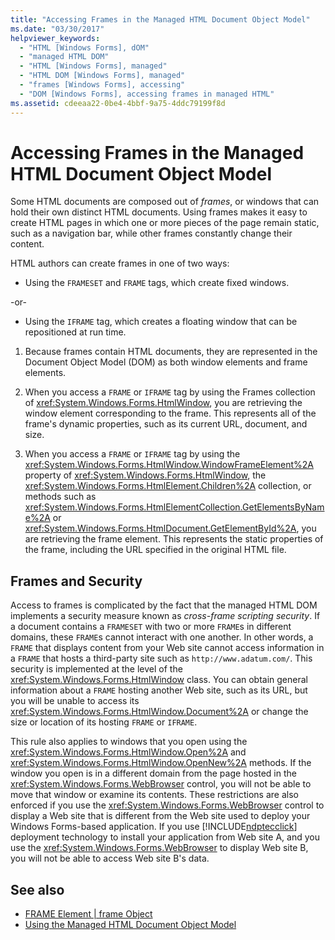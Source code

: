 ```yaml
---
title: "Accessing Frames in the Managed HTML Document Object Model"
ms.date: "03/30/2017"
helpviewer_keywords: 
  - "HTML [Windows Forms], dOM"
  - "managed HTML DOM"
  - "HTML [Windows Forms], managed"
  - "HTML DOM [Windows Forms], managed"
  - "frames [Windows Forms], accessing"
  - "DOM [Windows Forms], accessing frames in managed HTML"
ms.assetid: cdeeaa22-0be4-4bbf-9a75-4ddc79199f8d
---
```

# Accessing Frames in the Managed HTML Document Object Model
Some HTML documents are composed out of *frames*, or windows that can hold their own distinct HTML documents. Using frames makes it easy to create HTML pages in which one or more pieces of the page remain static, such as a navigation bar, while other frames constantly change their content.  
  
 HTML authors can create frames in one of two ways:  
  
-   Using the `FRAMESET` and `FRAME` tags, which create fixed windows.  
  
 -or-  
  
-   Using the `IFRAME` tag, which creates a floating window that can be repositioned at run time.  
  
1.  Because frames contain HTML documents, they are represented in the Document Object Model (DOM) as both window elements and frame elements.  
  
2.  When you access a `FRAME` or `IFRAME` tag by using the Frames collection of <xref:System.Windows.Forms.HtmlWindow>, you are retrieving the window element corresponding to the frame. This represents all of the frame's dynamic properties, such as its current URL, document, and size.  
  
3.  When you access a `FRAME` or `IFRAME` tag by using the <xref:System.Windows.Forms.HtmlWindow.WindowFrameElement%2A> property of <xref:System.Windows.Forms.HtmlWindow>, the <xref:System.Windows.Forms.HtmlElement.Children%2A> collection, or methods such as <xref:System.Windows.Forms.HtmlElementCollection.GetElementsByName%2A> or <xref:System.Windows.Forms.HtmlDocument.GetElementById%2A>, you are retrieving the frame element. This represents the static properties of the frame, including the URL specified in the original HTML file.  
  
## Frames and Security  
 Access to frames is complicated by the fact that the managed HTML DOM implements a security measure known as *cross-frame scripting security*. If a document contains a `FRAMESET` with two or more `FRAME`s in different domains, these `FRAME`s cannot interact with one another. In other words, a `FRAME` that displays content from your Web site cannot access information in a `FRAME` that hosts a third-party site such as `http://www.adatum.com/`. This security is implemented at the level of the <xref:System.Windows.Forms.HtmlWindow> class. You can obtain general information about a `FRAME` hosting another Web site, such as its URL, but you will be unable to access its <xref:System.Windows.Forms.HtmlWindow.Document%2A> or change the size or location of its hosting `FRAME` or `IFRAME`.  
  
 This rule also applies to windows that you open using the <xref:System.Windows.Forms.HtmlWindow.Open%2A> and <xref:System.Windows.Forms.HtmlWindow.OpenNew%2A> methods. If the window you open is in a different domain from the page hosted in the <xref:System.Windows.Forms.WebBrowser> control, you will not be able to move that window or examine its contents. These restrictions are also enforced if you use the <xref:System.Windows.Forms.WebBrowser> control to display a Web site that is different from the Web site used to deploy your Windows Forms-based application. If you use [!INCLUDE[ndptecclick](../../../../includes/ndptecclick-md.md)] deployment technology to install your application from Web site A, and you use the <xref:System.Windows.Forms.WebBrowser> to display Web site B, you will not be able to access Web site B's data.  
  
## See also
- [FRAME Element &#124; frame Object](https://developer.mozilla.org/docs/Web/HTML/Element/frame)
- [Using the Managed HTML Document Object Model](../../../../docs/framework/winforms/controls/using-the-managed-html-document-object-model.md)
